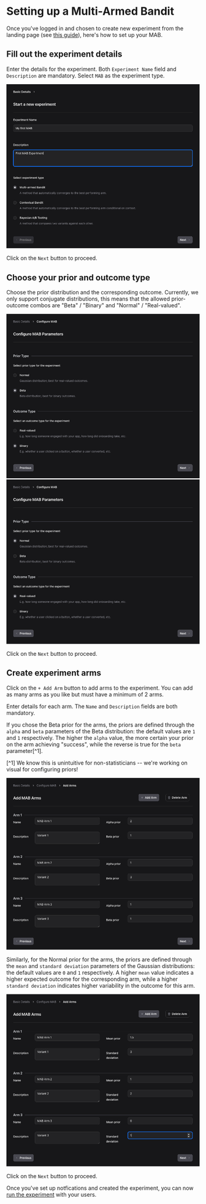 # Setting up a Multi-Armed Bandit

Once you've logged in and chosen to create new experiment from the landing page (see [this guide](../../first-experiment/create.md)), here's how to set up your MAB.

## Fill out the experiment details

Enter the details for the experiment. Both `Experiment Name` field and `Description` are mandatory. Select `MAB` as the experiment type.

![Experiment Details](./images/first_mab.png)

Click on the `Next` button to proceed.

## Choose your prior and outcome type

Choose the prior distribution and the corresponding outcome. Currently, we only support conjugate distributions, this means that the allowed prior-outcome combos are "Beta" / "Binary" and "Normal" / "Real-valued".

![Prior-Outcome Configuration 1](./images/mab_prior_outcome.png)
![Prior-Outcome Configuration 2](./images/mab_prior_outcome_2.png)

Click on the `Next` button to proceed.

## Create experiment arms

Click on the `+ Add Arm` button to add arms to the experiment. You can add as many arms as you like but must have a minimum of 2 arms.

Enter details for each arm. The `Name` and `Description` fields are both mandatory.

If you chose the Beta prior for the arms, the priors are defined through the `alpha` and `beta` parameters of the Beta distribution: the default values are `1` and `1` respectively. The higher the `alpha` value, the more certain your prior on the arm achieving "success", while the reverse is true for the `beta` parameter[^1].

[^1] We know this is unintuitive for non-statisticians -- we're working on visual for configuring priors!

![Beta prior arms](./images/mab_arms_config_2.png)

Similarly, for the Normal prior for the arms, the priors are defined through the `mean` and `standard deviation` parameters of the Gaussian distributions: the default values are `0` and `1` respectively. A higher `mean` value indicates a higher expected outcome for the corresponding arm, while a higher `standard deviation` indicates higher variability in the outcome for this arm.

![Normal prior arms](./images/mab_arms_config.png)


Click on the `Next` button to proceed.

Once you've set up notfications and created the experiment, you can now [run the experiment](./run-experiment.md) with your users.
